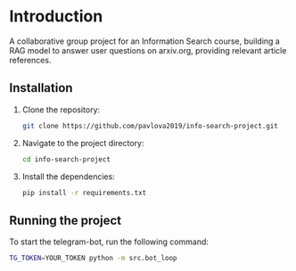 # Introduction
A collaborative group project for an Information Search course, building a RAG model to answer user questions on arxiv.org, providing relevant article references.

## Installation
1. Clone the repository:
   ```bash
   git clone https://github.com/pavlova2019/info-search-project.git
   ```
2. Navigate to the project directory:
   ```bash
   cd info-search-project
   ```
3. Install the dependencies:
   ```bash
   pip install -r requirements.txt
   ```

## Running the project
To start the telegram-bot, run the following command:
```bash
TG_TOKEN=YOUR_TOKEN python -m src.bot_loop
```
